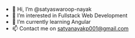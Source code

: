 - 👋 Hi, I’m @satyaswaroop-nayak
- 👀 I’m interested in Fullstack Web Development
- 🌱 I’m currently learning Angular
- 📫 Contact me on satyanayakp001@gmail.com

<!---
satyaswaroop-nayak/satyaswaroop-nayak is a ✨ special ✨ repository because its `README.md` (this file) appears on your GitHub profile.
You can click the Preview link to take a look at your changes.
--->
